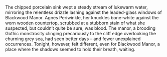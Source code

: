 The chipped porcelain sink wept a steady stream of lukewarm water, mirroring the relentless drizzle lashing against the leaded-glass windows of Blackwood Manor.  Agnes Periwinkle, her knuckles bone-white against the worn wooden countertop, scrubbed at a stubborn stain of what she suspected, but couldn’t quite be sure, was blood.  The manor, a brooding Gothic monstrosity clinging precariously to the cliff edge overlooking the churning grey sea, had seen better days – and fewer unexplained occurrences.  Tonight, however, felt different, even for Blackwood Manor, a place where the shadows seemed to hold their breath, waiting.

